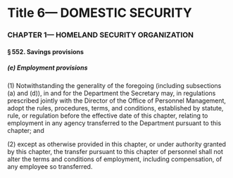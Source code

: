 
# Title 6— DOMESTIC SECURITY
### CHAPTER 1— HOMELAND SECURITY ORGANIZATION
#### § 552. Savings provisions
##### (e) Employment provisions

(1) Notwithstanding the generality of the foregoing (including subsections (a) and (d)), in and for the Department the Secretary may, in regulations prescribed jointly with the Director of the Office of Personnel Management, adopt the rules, procedures, terms, and conditions, established by statute, rule, or regulation before the effective date of this chapter, relating to employment in any agency transferred to the Department pursuant to this chapter; and

(2) except as otherwise provided in this chapter, or under authority granted by this chapter, the transfer pursuant to this chapter of personnel shall not alter the terms and conditions of employment, including compensation, of any employee so transferred.
